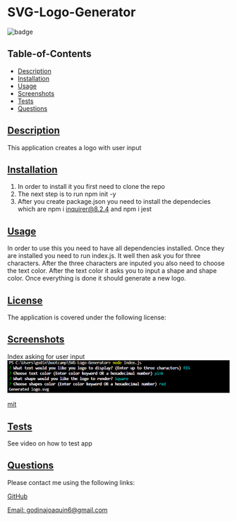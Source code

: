   # SVG-Logo-Generator
  
  
  ![badge](https://img.shields.io/badge/license-mit-blue)
    

  ## Table-of-Contents

  * [Description](#description)
  * [Installation](#installation)
  * [Usage](#usage)
  * [Screenshots](#screeshots)
  * [Tests](#tests)
  * [Questions](#questions)
  
  ## [Description](#table-of-contents)

  This application creates a logo with user input

  ## [Installation](#table-of-contents)

  1. In order to install it you first need to clone the repo 
  2. The next step is to run npm init -y 
  3. After you create package.json you need to install the dependecies which are npm i inquirer@8.2.4 and npm i jest 

  ## [Usage](#table-of-contents)

  In order to use this you need to have all dependencies installed. Once they are installed you need to run index.js. It well then ask you for three characters. After the three characters are inputed you also need to choose the text color. After the text color it asks you to input a shape and shape color. Once everything is done it should generate a new logo.  
  
  ## [License](#table-of-contents)

  The application is covered under the following license:

  ## [Screenshots](#table-of-contents)
  
  Index asking for user input
  ![Alt text](image.png)
  
  [mit](https://choosealicense.com/licenses/mit)
  
  ## [Tests](#table-of-contents)

  See video on how to test app

  ## [Questions](#table-of-contents)

  Please contact me using the following links:

  [GitHub](https://github.com/joaquingodina0)

  [Email: godinajoaquin6@gmail.com](mailto:godinajoaquin6@gmail.com)